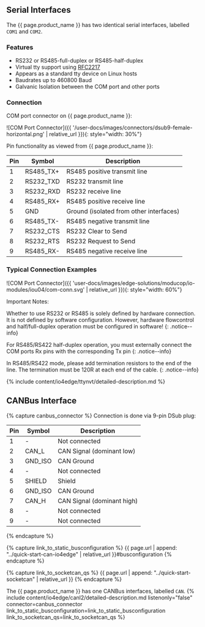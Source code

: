 ## Serial Interfaces
The {{ page.product_name }} has two identical serial interfaces, labelled `COM1` and `COM2`.

### Features

* RS232 or RS485-full-duplex or RS485-half-duplex
* Virtual tty support using [RFC2217](https://datatracker.ietf.org/doc/html/rfc2217)
* Appears as a standard tty device on Linux hosts
* Baudrates up to 460800 Baud
* Galvanic Isolation between the COM port and other ports

### Connection

COM port connector on {{ page.product_name }}:

![COM Port Connector]({{ '/user-docs/images/connectors/dsub9-female-horizontal.png' | relative_url }}){: style="width: 30%"}


Pin functionality as viewed from {{ page.product_name }}:

| Pin | Symbol    | Description                             |
| --- | --------- | --------------------------------------- |
| 1   | RS485_TX+ | RS485 positive transmit line            |
| 2   | RS232_TXD | RS232 transmit line                     |
| 3   | RS232_RXD | RS232 receive line                      |
| 4   | RS485_RX+ | RS485 positive receive line             |
| 5   | GND       | Ground (isolated from other interfaces) |
| 6   | RS485_TX- | RS485 negative transmit line            |
| 7   | RS232_CTS | RS232 Clear to Send                     |
| 8   | RS232_RTS | RS232 Request to Send                   |
| 9   | RS485_RX- | RS485 negative receive line             |


### Typical Connection Examples

![COM Port Connector]({{ 'user-docs/images/edge-solutions/moducop/io-modules/iou04/com-conn.svg' | relative_url }}){: style="width: 60%"}

Important Notes:

Whether to use RS232 or RS485 is solely defined by hardware connection. It is not defined by software configuration. However, hardware flowcontrol and half/full-duplex operation must be configured in software!
{: .notice--info}

For RS485/RS422 half-duplex operation, you must externally connect the COM ports Rx pins with the corresponding Tx pin
{: .notice--info}

In RS485/RS422 mode, please add termination resistors to the end of the line. The termination must be 120R at each end of the cable.
{: .notice--info}


{% include content/io4edge/ttynvt/detailed-description.md %}

## CANBus Interface

{% capture canbus_connector %}
Connection is done via 9-pin DSub plug:

| Pin | Symbol  | Description                |
| --- | ------- | -------------------------- |
| 1   | -       | Not connected              |
| 2   | CAN_L   | CAN Signal (dominant low)  |
| 3   | GND_ISO | CAN Ground                 |
| 4   | -       | Not connected              |
| 5   | SHIELD  | Shield                     |
| 6   | GND_ISO | CAN Ground                 |
| 7   | CAN_H   | CAN Signal (dominant high) |
| 8   | -       | Not connected              |
| 9   | -       | Not connected              |
{% endcapture %}

{% capture link_to_static_busconfiguration %}
{{ page.url | append: "../quick-start-can-io4edge" | relative_url }}#busconfiguration
{% endcapture %}

{% capture link_to_socketcan_qs %}
{{ page.url | append: "../quick-start-socketcan" | relative_url }}
{% endcapture %}

The {{ page.product_name }} has one CANBus interfaces, labelled `CAN`.
{% include content/io4edge/canl2/detailed-description.md listenonly="false" connector=canbus_connector link_to_static_busconfiguration=link_to_static_busconfiguration link_to_socketcan_qs=link_to_socketcan_qs %}
